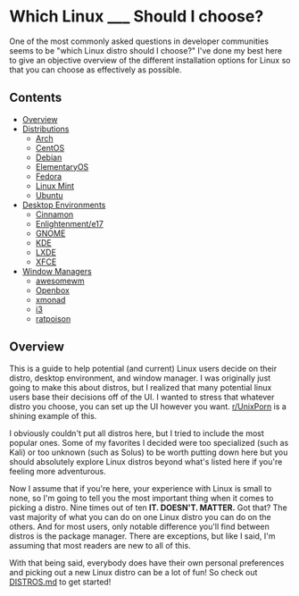 # Which Linux ___ Should I choose?
One of the most commonly asked questions in developer communities seems to be "which Linux distro should I choose?" I've done my best here to give an objective overview of the different installation options for Linux so that you can choose as effectively as possible.

## Contents
* [Overview](#overview)
* [Distributions](DISTROS.md)
  * [Arch](DISTROS.md#arch)
  * [CentOS](DISTROS.md#centos)
  * [Debian](DISTROS.md#debian)
  * [ElementaryOS](DISTROS.md#elementary-os)
  * [Fedora](DISTROS.md#fedora)
  * [Linux Mint](DISTROS.md#linux-mint)
  * [Ubuntu](DISTROS.md#ubuntu)
* [Desktop Environments](desktop-environments.md)
  * [Cinnamon](desktop-evironments.md#cinnamon)
  * [Enlightenment/e17](desktop-environments.md#enlightenment)
  * [GNOME](desktop-environments.md#gnome)
  * [KDE](desktop-environments.md#kde)
  * [LXDE](desktop-environments.md#lxde)
  * [XFCE](desktop-environments.md#xfce)
* [Window Managers](window-managers.md)
  * [awesomewm](window-managers.md#awesomewm)
  * [Openbox](window-managers.md#openbox)
  * [xmonad](window-managers.md#xmonad)
  * [i3](window-managers.md#i3)
  * [ratpoison](window-managers.md#ratpoison)


## Overview
This is a guide to help potential (and current) Linux users decide on their distro, desktop environment, and window manager.  I was originally just going to make this about distros, but I realized that many potential linux users base their decisions off of the UI. I wanted to stress that whatever distro you choose, you can set up the UI however you want.  [r/UnixPorn](reddit.com/r/unixporn) is a shining example of this.

I obviously couldn't put all distros here, but I tried to include the most popular ones.  Some of my favorites I decided were too specialized (such as Kali) or too unknown (such as Solus) to be worth putting down here but you should absolutely explore Linux distros beyond what's listed here if you're feeling more adventurous.

Now I assume that if you're here, your experience with Linux is small to none, so I'm going to tell you the most important thing when it comes to picking a distro. Nine times out of ten
**IT.
DOESN'T.
MATTER.**
Got that? The vast majority of what you can do on one Linux distro you can do on the others.  And for most users, only notable difference you'll find between distros is the package manager.  There are exceptions, but like I said, I'm assuming that most readers are new to all of this.

With that being said, everybody does have their own personal preferences and picking out a new Linux distro can be a lot of fun!  So check out [DISTROS.md](DISTROS.md) to get started!
